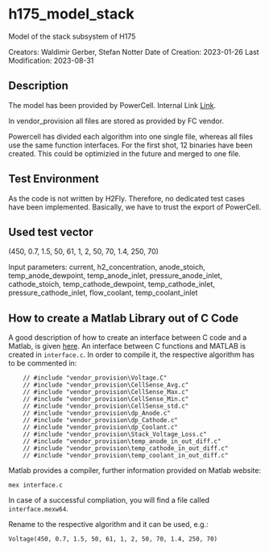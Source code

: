 # h175_model_stack
Model of the stack subsystem of H175

Creators: Waldimir Gerber, Stefan Notter
Date of Creation: 2023-01-26
Last Modification: 2023-08-31

## Description
The model has been provided by PowerCell.
Internal Link [Link](https://h2flygmbh.sharepoint.com/:f:/s/FuelCellGroup-PowercellKooperation-daily/EkKw2y5STbpEhbHtO1VY2GgBcUTxINZg_60opt7XYaZxig?e=V8hbui).

In vendor_provision all files are stored as provided by FC vendor.

Powercell has divided each algorithm into one single file, whereas all files use the same function interfaces. 
For the first shot, 12 binaries have been created. This could be optimizied in the future and merged to one file.

## Test Environment
As the code is not written by H2Fly. Therefore, no dedicated test cases have been implemented. Basically, we have to trust the export of PowerCell.

## Used test vector
(450, 0.7, 1.5, 50, 61, 1, 2, 50, 70, 1.4, 250, 70)

Input parameters:
	current, 
	h2_concentration, 
	anode_stoich, 
	temp_anode_dewpoint, 
	temp_anode_inlet, 
	pressure_anode_inlet, 
	cathode_stoich, 
	temp_cathode_dewpoint, 
	temp_cathode_inlet, 
	pressure_cathode_inlet, 
	flow_coolant, 
	temp_coolant_inlet

## How to create a Matlab Library out of C Code
A good description of how to create an interface between C code and a Matlab, is given [here](https://de.mathworks.com/help/matlab/matlab_external/standalone-example.html).
An interface between C functions and MATLAB is created in ```interface.c```.
In order to compile it, the respective algorithm has to be commented in:
```
    // #include "vendor_provision\Voltage.C"
    // #include "vendor_provision\CellSense_Avg.c"
    // #include "vendor_provision\CellSense_Max.c"
	// #include "vendor_provision\CellSense_Min.c"
	// #include "vendor_provision\CellSense_std.c"
	// #include "vendor_provision\dp_Anode.c"
	// #include "vendor_provision\dp_Cathode.c"
	// #include "vendor_provision\dp_Coolant.c"
	// #include "vendor_provision\Stack_Voltage_Loss.c"
	// #include "vendor_provision\temp_anode_in_out_diff.c"
	// #include "vendor_provision\temp_cathode_in_out_diff.c"
	// #include "vendor_provision\temp_coolant_in_out_diff.c"
```
Matlab provides a compiler, further information provided on Matlab website:

    mex interface.c

In case of a successful compliation, you will find a file called ```interface.mexw64```. 

Rename to the respective algorithm and it can be used, e.g.:

    Voltage(450, 0.7, 1.5, 50, 61, 1, 2, 50, 70, 1.4, 250, 70)